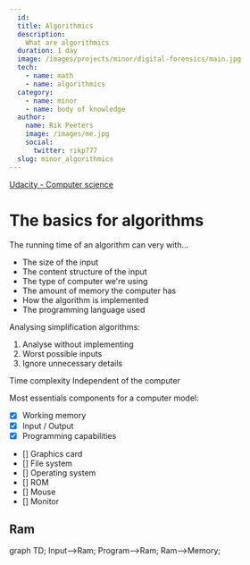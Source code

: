 ```yaml
---
  id: 
  title: Algorithmics
  description:
    What are algorithmics 
  duration: 1 day
  image: /images/projects/minor/digital-forensics/main.jpg
  tech:
    - name: math
    - name: algorithmics 
  category:
    - name: minor
    - name: body of knowledge
  author:
    name: Rik Peeters
    image: /images/me.jpg
    social:
      twitter: rikp777
  slug: minor_algorithmics 
---
```




[Udacity - Computer science](https://classroom.udacity.com/courses/cs313)


# The basics for algorithms 
The running time of an algorithm can very with...
- The size of the input
- The content structure of the input
- The type of computer we're using 
- The amount of memory the computer has 
- How the algorithm is implemented 
- The programming language used 

Analysing simplification algorithms: 
1. Analyse without implementing 
2. Worst possible inputs 
3. Ignore unnecessary details 

Time complexity
Independent of the computer

Most essentials components for a computer model:
- [x] Working memory
- [x] Input / Output
- [x] Programming capabilities
- [] Graphics card
- [] File system
- [] Operating system
- [] ROM
- [] Mouse
- [] Monitor

## Ram
<div class="mermaid">
graph TD;
    Input-->Ram;
    Program-->Ram;
    Ram-->Memory;
</div>

